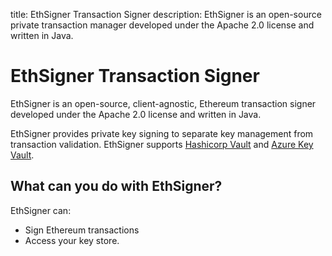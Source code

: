 title: EthSigner Transaction Signer
description: EthSigner is an open-source private transaction manager developed under the Apache 2.0 license and written in Java. 
<!--- END of page meta data -->

# EthSigner Transaction Signer

EthSigner is an open-source, client-agnostic, Ethereum transaction signer developed under the Apache 2.0 license and written in Java. 

EthSigner provides private key signing to separate key management from transaction validation. EthSigner supports [Hashicorp Vault](HowTo/Store-Keys/Use-Hashicorp.md) 
and [Azure Key Vault](HowTo/Store-Keys/Use-Azure.md). 

## What can you do with EthSigner? 

EthSigner can: 

* Sign Ethereum transactions 
* Access your key store. 
